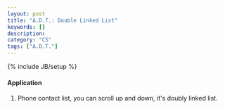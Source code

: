 ```yaml
---
layout: post
title: "A.D.T.: Double Linked List"
keywords: []
description: 
category: "CS"
tags: ["A.D.T."]
---
```

{% include JB/setup %}



#### Application
1. Phone contact list, you can scroll up and down, it's doubly linked list.
